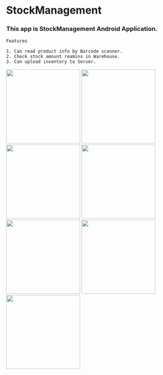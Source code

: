 # StockManagement

### This app is StockManagement Android Application.

```
Features

1. Can read product info by Barcode scanner.
2. Check stock amount reamins in Warehouse.
3. Can upload inventory to Server.
```
  <img src="https://cloud.githubusercontent.com/assets/17757913/13722335/09028e00-e87d-11e5-8a32-3a7142adf19a.png" width="200"/>
  <img src="https://cloud.githubusercontent.com/assets/17757913/13722341/2e626aa8-e87d-11e5-80cc-91fe9c24fe31.png" width="200"/>
  <img src="https://cloud.githubusercontent.com/assets/17757913/13722343/3a42969a-e87d-11e5-9b9e-10f1761bf5d9.png" width="200"/>
  <img src="https://cloud.githubusercontent.com/assets/17757913/13722345/455e5ad2-e87d-11e5-858f-bebf04171949.png" width="200"/>
  <img src="https://cloud.githubusercontent.com/assets/17757913/13722346/59d1df98-e87d-11e5-9829-5893df7c0d0c.png" width="200"/>
  <img src="https://cloud.githubusercontent.com/assets/17757913/13722348/6751ca34-e87d-11e5-8fd9-08fb8ae64179.png" width="200"/>
  <img src="https://cloud.githubusercontent.com/assets/17757913/13722352/74dfd01a-e87d-11e5-8c76-77d1d521b131.png" width="200"/>
